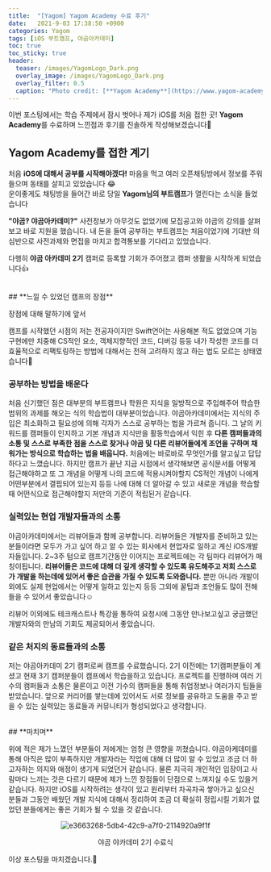```yaml
---
title:  "[Yagom] Yagom Academy 수료 후기"
date:   2021-9-03 17:38:50 +0900
categories: Yagom
tags: [iOS 부트캠프, 야곰아카데미]
toc: true
toc_sticky: true
header:
  teaser: /images/YagomLogo_Dark.png
  overlay_image: /images/YagomLogo_Dark.png
  overlay_filter: 0.5
  caption: "Photo credit: [**Yagom Academy**](https://www.yagom-academy.kr)"
---
```


이번 포스팅에서는 학습 주제에서 잠시 벗어나 제가 iOS를 처음 접한 곳! **Yagom Academy**를 수료하며 느낀점과 후기를 진솔하게 작성해보겠습니다🐻

## **Yagom Academy를 접한 계기**

 처음 **iOS에 대해서 공부를 시작해야겠다!** 마음을 먹고 여러 오픈채팅방에서 정보를 주워들으며 동태를 살피고 있었습니다 😂<br>운이좋게도 채팅방을 들어간 바로 당일 **Yagom님의 부트캠프**가 열린다는 소식을 들었습니다<br>

**"야곰? 야곰아카데미?"**
사전정보가 아무것도 없었기에 모집공고와 야곰의 강의를 살펴보고 바로 지원을 했습니다. 내 돈을 들여 공부하는 부트캠프는 처음이었기에 기대반 의심반으로 사전과제와 면접을 마치고 합격통보를 기다리고 있었습니다.

다행히 **야곰 아카데미 2기** 캠퍼로 등록할 기회가 주어졌고 캠퍼 생활을 시작하게 되었습니다👍


<br>
## **느낄 수 있었던 캠프의 장점**

장점에 대해 말하기에 앞서 

캠프를 시작했던 시점의 저는 전공자이지만 Swift언어는 사용해본 적도 없었으며 기능 구현에만 치중해 CS적인 요소, 객체지향적인 코드, 디버깅 등등 내가 작성한 코드를 더 효율적으로 리팩토링하는 방법에 대해서는 전혀 고려하지 않고 하는 법도 모르는 상태였습니다🙊

### **공부하는 방법을 배운다**

처음 신기했던 점은 대부분의 부트캠프나 학원은 지식을 일방적으로 주입해주어 학습한 범위의 과제를 해오는 식의 학습법이 대부분이었습니다. 야곰아카데미에서는 지식의 주입은 최소화하고 필요성에 의해 각자가 스스로 공부하는 법을 가르쳐 줍니다. 그 날의 키워드를 캠퍼들이 인지하고 기본 개념과 지식만을 활동학습에서 익힌 후 **다른 캠퍼들과의 소통 및 스스로 부족한 점을 스스로 찾거나 야곰 및 다른 리뷰어들에게 조언을 구하며 채워가는 방식으로 학습하는 법을 배웁니다.** 처음에는 바로바로 무엇인가를 알고싶고 답답하다고 느꼈습니다. 하지만 캠프가 끝난 지금 시점에서 생각해보면 공식문서를 어떻게 접근해야하고 또 그 개념을 어떻게 나의 코드에 적용시켜야할지 CS적인 개념이 나에게 어떤부분에서 결핍되어 있는지 등등 나에 대해 더 알아갈 수 있고 새로운 개념을 학습할 때 어떤식으로 접근해야할지 저만의 기준이 적립된거 같습니다. 

### **실력있는 현업 개발자들과의 소통**

야곰아카데미에서는 리뷰어들과 함께 공부합니다. 리뷰어들은 개발자를 준비하고 있는 분들이라면 모두가 가고 싶어 하고 알 수 있는 회사에서 현업자로 일하고 계신 iOS개발자들입니다. 2~3주 텀으로 캠프기간동안 이어지는 프로젝트에는 각 팀마다 리뷰어가 매칭이됩니다. **리뷰어들은 코드에 대해 더 깊게 생각할 수 있도록 유도해주고 저희 스스로가 개발을 하는데에 있어서 좋은 습관을 가질 수 있도록 도와줍니다.** 뿐만 아니라 개발이외에도 실제 현업에서는 어떻게 일하고 있는지 등등 그외에 꿀팁과 조언들도 많이 전해들을 수 있어서 좋았습니다☺️

리뷰어 이외에도 테크캐스트나 특강을 통하여 요청시에 그동안 만나보고싶고 궁금했던 개발자와의 만남의 기회도 제공되어서 좋았습니다.

### **같은 처지의 동료들과의 소통**

저는 야곰아카데미 2기 캠퍼로써 캠프를 수료했습니다. 2기 이전에는 1기캠퍼분들이 계셨고 현재 3기 캠퍼분들이 캠프에서 학습을하고 있습니다. 프로젝트를 진행하며 여러 기수의 캠퍼들과 소통은 물론이고 이전 기수의 캠퍼들을 통해 취업정보나 여러가지 팁들을 받았습니다. 앞으로 커리어를 쌓는데에 있어서도 서로 정보를 공유하고 도움을 주고 받을 수 있는 실력있는 동료들과 커뮤니티가 형성되었다고 생각합니다.


<br>
## **마치며**

위에 적은 제가 느꼈던 부분들이 저에게는 엄청 큰 영향을 끼쳤습니다. 야곰아케데미를 통해 아직은 많이 부족하지만 개발자라는 직업에 대해 더 많이 알 수 있었고 조금 더 하고자하는 의지와 애정이 생기게 되었던거 같습니다. 물론 지극히 개인적인 입장이고 사람마다 느끼는 것은 다르기 때문에 제가 느낀 장점들이 단점으로 느껴지실 수도 있을거 같습니다. 하지만 iOS를 시작하려는 생각이 있고 원리부터 차곡차곡 쌓아가고 싶으신 분들과 그동안 배웠던 개발 지식에 대해서 정리하여 조금 더 확실히 정립시킬 기회가 없었던 분들에게는 좋은 기회가 될 수 있을 것 같습니다.

<p align="center"><img alt="e3663268-5db4-42c9-a7f0-2114920a9f1f" src="https://user-images.githubusercontent.com/56648865/132206885-5baf972a-82ab-4610-94e7-98e1936542d5.png"></p>
<p align="center">야곰 야카데미 2기 수료식</p>


이상 포스팅을 마치겠습니다.🙈